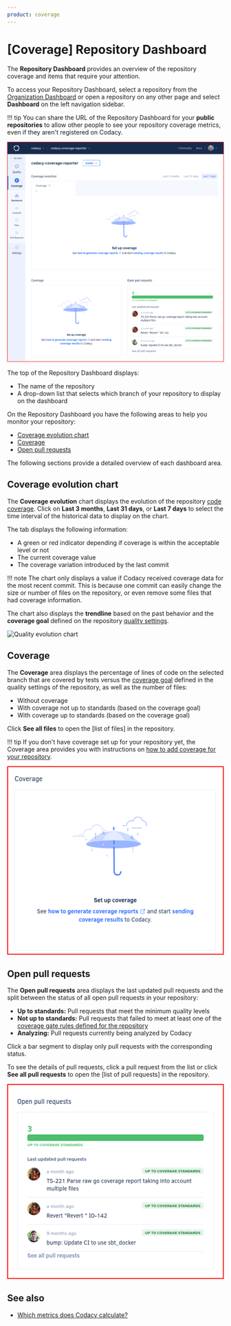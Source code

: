 ```yaml
---
product: coverage
---
```


# [Coverage] Repository Dashboard
<!--TODO
    Review page, see https://codacy.atlassian.net/browse/COV-115 for more details-->

The **Repository Dashboard** provides an overview of the repository coverage and items that require your attention.

To access your Repository Dashboard, select a repository from the [Organization Dashboard](../../organizations/organization-overview.md) or open a repository on any other page and select **Dashboard** on the left navigation sidebar.<!--TODO Review navigation-->

!!! tip
    You can share the URL of the Repository Dashboard for your **public repositories** to allow other people to see your repository coverage metrics, even if they aren't registered on Codacy.

![Repository Dashboard](images/repository-dashboard.png)<!--TODO Update-->

The top of the Repository Dashboard displays:

-   The name of the repository
-   A drop-down list that selects which branch of your repository to display on the dashboard

On the Repository Dashboard you have the following areas to help you monitor your repository:

-   [Coverage evolution chart](#coverage-evolution-chart)
-   [Coverage](#coverage)
-   [Open pull requests](#open-pull-requests)

The following sections provide a detailed overview of each dashboard area.

## Coverage evolution chart

The **Coverage evolution** chart displays the evolution of the repository [code coverage](../../faq/code-analysis/which-metrics-does-codacy-calculate.md#code-coverage). Click on **Last 3 months**, **Last 31 days**, or **Last 7 days** to select the time interval of the historical data to display on the chart.

The tab displays the following information:

-   A green or red indicator depending if coverage is within the acceptable level or not
-   The current coverage value
-   The coverage variation introduced by the last commit

!!! note
    The chart only displays a value if Codacy received coverage data for the most recent commit. This is because one commit can <span class="skip-vale">easily</span> change the size or number of files on the repository, or even remove some files that had coverage information.

The chart also displays the **trendline** based on the past behavior and the **coverage goal** defined on the repository [quality settings](../../repositories-configure/adjusting-quality-settings.md).

![Quality evolution chart](images/repository-dashboard-quality-evolution.png)<!--TODO Update-->

## Coverage

The **Coverage** area displays the percentage of lines of code on the selected branch that are covered by tests versus the [coverage goal](../../repositories-configure/adjusting-quality-settings.md#goals) defined in the quality settings of the repository, as well as the number of files:

-   Without coverage
-   With coverage not up to standards (based on the coverage goal)
-   With coverage up to standards (based on the coverage goal)

Click **See all files** to open the [list of files]<!--(files.md) TODO Update--> in the repository.

!!! tip
    If you don't have coverage set up for your repository yet, the Coverage area provides you with instructions on [how to add coverage for your repository](../../coverage-reporter/index.md).

![Coverage](images/repository-dashboard-coverage.png)<!--TODO Update-->

## Open pull requests

The **Open pull requests** area displays the last updated pull requests and the split between the status of all open pull requests in your repository:

-   **Up to standards:** Pull requests that meet the minimum quality levels
-   **Not up to standards:** Pull requests that failed to meet at least one of the [coverage gate rules defined for the repository](../../repositories-configure/adjusting-quality-settings.md#gates)
-   **Analyzing:** Pull requests currently being analyzed by Codacy

Click a bar segment to display only pull requests with the corresponding status.

To see the details of pull requests, click a pull request from the list or click **See all pull requests** to open the [list of pull requests]<!--(pull-requests.md) TODO Update--> in the repository.

![Open pull requests](images/repository-dashboard-open-pull-requests.png)<!--TODO Update-->

## See also

-   [Which metrics does Codacy calculate?](../../faq/code-analysis/which-metrics-does-codacy-calculate.md)

